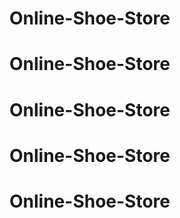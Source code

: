 # Online-Shoe-Store
# Online-Shoe-Store
# Online-Shoe-Store
# Online-Shoe-Store
# Online-Shoe-Store
